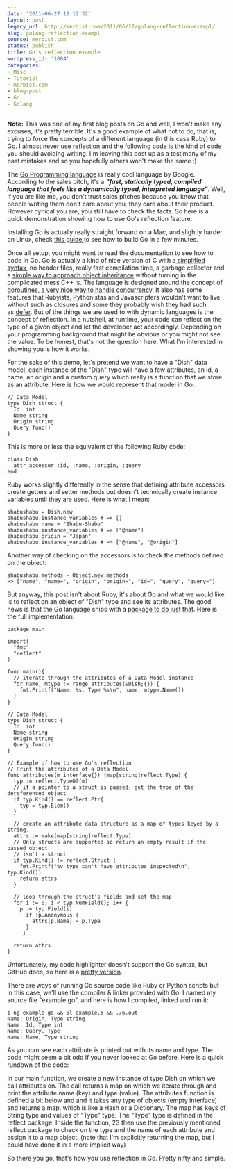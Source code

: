 ```yaml
---
date: '2011-06-27 12:12:32'
layout: post
legacy_url: http://merbist.com/2011/06/27/golang-reflection-exampl/
slug: golang-reflection-exampl
source: merbist.com
status: publish
title: Go's reflection example
wordpress_id: '1084'
categories:
- Misc
- Tutorial
- merbist.com
- blog-post
- Go
- Golang
---
```


**Note:** This was one of my first blog posts on Go and well, I won't make
any excuses, it's pretty terrible. It's a good example of what not to
do, that is, trying to force the concepts of a different language (in this case Ruby)
to Go. I almost never use reflection and the following code is the kind
of code you should avoiding writing. I'm leaving this post up as a
testimony of my past mistakes and so you hopefully others won't make the
same :)

The [Go Programming language](http://golang.org/) is really cool language by Google. According to the sales pitch, it's a **_"fast, statically typed, compiled language that feels like a dynamically typed, interpreted language"_**. Well, if you are like me, you don't trust sales pitches because you know that people writing them don't care about you, they care about their product. However cynical you are, you still have to check the facts. So here is a quick demonstration showing how to use Go's reflection feature.

Installing Go is actually really straight forward on a Mac, and slightly harder on Linux, check [this guide ](http://golang.org/doc/install.html)to see how to build Go in a few minutes.

Once all setup, you might want to read the documentation to see how to code in Go. Go is actually a kind of nice version of C with a[ simplified syntax](http://golang.org/doc/go_spec.html), no header files, really fast compilation time, a garbage collector and a [simple way to approach object inheritance](http://golang.org/doc/effective_go.html?#interfaces_and_types) without turning in the complicated mess C++ is. The language is designed around the concept of [goroutines, a very nice way to handle concurrency](http://golang.org/doc/effective_go.html?h=goroutines#concurrency). It also has some features that Rubyists, Pythonistas and Javascripters wouldn't want to live without such as closures and some they probably wish they had such as [defer](http://golang.org/doc/effective_go.html?#defer). But of the things we are used to with dynamic languages is the concept of reflection. In a nutshell, at runtime, your code can reflect on the type of a given object and let the developer act accordingly. Depending on your programming background that might be obvious or you might not see the value. To be honest, that's not the question here. What I'm interested in showing you is how it works.

For the sake of this demo, let's pretend we want to have a "Dish" data model, each instance of the "Dish" type will have a few attributes, an id, a name, an origin and a custom query which really is a function that we store as an attribute. Here is how we would represent that model in Go:

    
    // Data Model
    type Dish struct {
      Id  int
      Name string
      Origin string
      Query func()
    }


This is more or less the equivalent of the following Ruby code:

    
    class Dish
      attr_accessor :id, :name, :origin, :query
    end


Ruby works slightly differently in the sense that defining attribute accessors create getters and setter methods but doesn't technically create instance variables until they are used. Here is what I mean:

    
     
    shabushabu = Dish.new
    shabushabu.instance_variables # => []
    shabushabu.name = "Shabu-Shabu"
    shabushabu.instance_variables # => ["@name"]
    shabushabu.origin = "Japan"
    shabushabu.instance_variables # => ["@name", "@origin"]


Another way of checking on the accessors is to check the methods defined on the object:

    
     
    shabushabu.methods - Object.new.methods
    => ["name", "name=", "origin", "origin=", "id=", "query", "query="]


But anyway, this post isn't about Ruby, it's about Go and what we would like is to reflect on an object of "Dish" type and see its attributes. The good news is that the Go language ships with a [package to do just that](http://golang.org/pkg/reflect/). Here is the full implementation:

    
     
    package main
    
    import(
      "fmt"
      "reflect"
    )
    
    func main(){
      // iterate through the attributes of a Data Model instance
      for name, mtype := range attributes(&Dish;{}) {
        fmt.Printf("Name: %s, Type %s\n", name, mtype.Name())
      }
    }
    
    // Data Model
    type Dish struct {
      Id  int
      Name string
      Origin string
      Query func()
    }
    
    // Example of how to use Go's reflection
    // Print the attributes of a Data Model
    func attributes(m interface{}) (map[string]reflect.Type) {
      typ := reflect.TypeOf(m)
      // if a pointer to a struct is passed, get the type of the dereferenced object
      if typ.Kind() == reflect.Ptr{
        typ = typ.Elem()
      }
    
      // create an attribute data structure as a map of types keyed by a string.
      attrs := make(map[string]reflect.Type)
      // Only structs are supported so return an empty result if the passed object
      // isn't a struct
      if typ.Kind() != reflect.Struct {
        fmt.Printf("%v type can't have attributes inspected\n", typ.Kind())
        return attrs
      }
    
      // loop through the struct's fields and set the map
      for i := 0; i < typ.NumField(); i++ {
        p := typ.Field(i)
          if !p.Anonymous {
            attrs[p.Name] = p.Type
          }
         }
    
      return attrs
    }


Unfortunately, my code highlighter doesn't support the Go syntax, but GitHub does, so here is a [pretty version](https://gist.github.com/1009629).

There are ways of running Go source code like Ruby or Python scripts but in this case, we'll use the compiler & linker provided with Go. I named my source file "example.go", and here is how I compiled, linked and run it:


    
     
    $ 6g example.go && 6l example.6 && ./6.out
    Name: Origin, Type string
    Name: Id, Type int
    Name: Query, Type 
    Name: Name, Type string
    



As you can see each attribute is printed out with its name and type. The code might seem a bit odd if you never looked at Go before. 
Here is a quick rundown of the code:

In our main function, we create a new instance of type Dish on which we call attributes on. The call returns a map on which we iterate through and print the attribute name (key) and type (value).
The attributes function is defined a bit below and and it takes any type of objects (empty interface) and returns a map, which is like a Hash or a Dictionary. The map has keys of String type and values of "Type" type. The "Type" type is defined in the reflect package. Inside the function, 23 then use the previously mentioned reflect package to check on the type and the name of each attribute and assign it to a map object. (note that I'm explicitly returning the map, but I could have done it in a more implicit way)

So there you go, that's how you use reflection in Go. Pretty nifty and simple.

 
